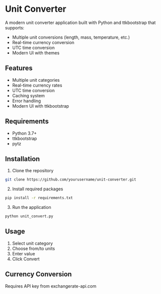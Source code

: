 # Unit Converter

A modern unit converter application built with Python and ttkbootstrap that supports:
- Multiple unit conversions (length, mass, temperature, etc.)
- Real-time currency conversion
- UTC time conversion
- Modern UI with themes

## Features
- Multiple unit categories
- Real-time currency rates
- UTC time conversion
- Caching system
- Error handling
- Modern UI with ttkbootstrap

## Requirements
- Python 3.7+
- ttkbootstrap
- pytz

## Installation
1. Clone the repository
```bash
git clone https://github.com/yourusername/unit-converter.git
```

2. Install required packages
```bash
pip install -r requirements.txt
```

3. Run the application
```bash
python unit_convert.py
```

## Usage
1. Select unit category
2. Choose from/to units
3. Enter value
4. Click Convert

## Currency Conversion
Requires API key from exchangerate-api.com
